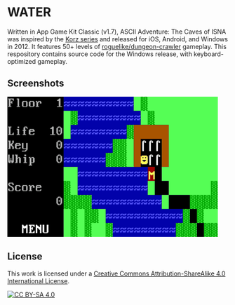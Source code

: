 # WATER

Written in App Game Kit Classic (v1.7), ASCII Adventure: The Caves of ISNA was inspired by the [Korz series](https://en.wikipedia.org/wiki/Kroz) and released for iOS, Android, and Windows in 2012. It features 50+ levels of [roguelike/dungeon-crawler](https://en.wikipedia.org/wiki/Roguelike) gameplay. This respository contains source code for the Windows release, with keyboard-optimized gameplay.

## Screenshots

![Gameplay screen: Floor 1](./gameplay.gif)

## License

This work is licensed under a
[Creative Commons Attribution-ShareAlike 4.0 International License][cc-by-sa].

[![CC BY-SA 4.0][cc-by-sa-image]][cc-by-sa]

[cc-by-sa]: http://creativecommons.org/licenses/by-sa/4.0/
[cc-by-sa-image]: https://licensebuttons.net/l/by-sa/4.0/88x31.png
[cc-by-sa-shield]: https://img.shields.io/badge/License-CC%20BY--SA%204.0-lightgrey.svg